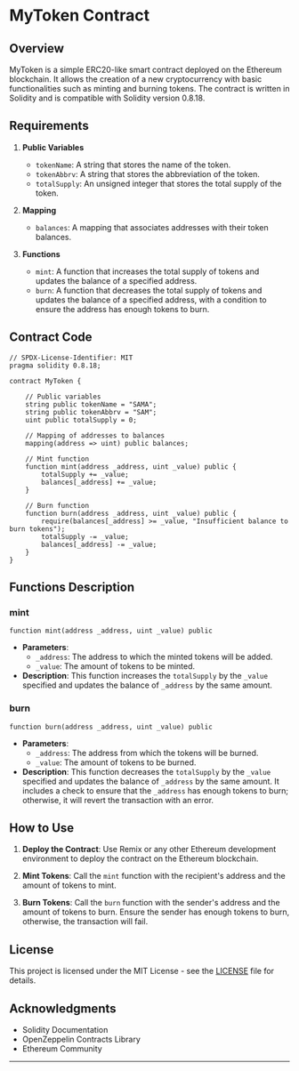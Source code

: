 # MyToken Contract

## Overview

MyToken is a simple ERC20-like smart contract deployed on the Ethereum blockchain. It allows the creation of a new cryptocurrency with basic functionalities such as minting and burning tokens. The contract is written in Solidity and is compatible with Solidity version 0.8.18.

## Requirements

1. **Public Variables**
    - `tokenName`: A string that stores the name of the token.
    - `tokenAbbrv`: A string that stores the abbreviation of the token.
    - `totalSupply`: An unsigned integer that stores the total supply of the token.

2. **Mapping**
    - `balances`: A mapping that associates addresses with their token balances.

3. **Functions**
    - `mint`: A function that increases the total supply of tokens and updates the balance of a specified address.
    - `burn`: A function that decreases the total supply of tokens and updates the balance of a specified address, with a condition to ensure the address has enough tokens to burn.

## Contract Code

```solidity
// SPDX-License-Identifier: MIT
pragma solidity 0.8.18;

contract MyToken {

    // Public variables
    string public tokenName = "SAMA";
    string public tokenAbbrv = "SAM";
    uint public totalSupply = 0;

    // Mapping of addresses to balances
    mapping(address => uint) public balances;

    // Mint function
    function mint(address _address, uint _value) public {
        totalSupply += _value;
        balances[_address] += _value; 
    }

    // Burn function
    function burn(address _address, uint _value) public {
        require(balances[_address] >= _value, "Insufficient balance to burn tokens");
        totalSupply -= _value;
        balances[_address] -= _value; 
    }
}
```

## Functions Description

### mint

```solidity
function mint(address _address, uint _value) public
```

- **Parameters**:
  - `_address`: The address to which the minted tokens will be added.
  - `_value`: The amount of tokens to be minted.
- **Description**: This function increases the `totalSupply` by the `_value` specified and updates the balance of `_address` by the same amount.

### burn

```solidity
function burn(address _address, uint _value) public
```

- **Parameters**:
  - `_address`: The address from which the tokens will be burned.
  - `_value`: The amount of tokens to be burned.
- **Description**: This function decreases the `totalSupply` by the `_value` specified and updates the balance of `_address` by the same amount. It includes a check to ensure that the `_address` has enough tokens to burn; otherwise, it will revert the transaction with an error.

## How to Use

1. **Deploy the Contract**: Use Remix or any other Ethereum development environment to deploy the contract on the Ethereum blockchain.

2. **Mint Tokens**: Call the `mint` function with the recipient's address and the amount of tokens to mint.

3. **Burn Tokens**: Call the `burn` function with the sender's address and the amount of tokens to burn. Ensure the sender has enough tokens to burn, otherwise, the transaction will fail.

## License

This project is licensed under the MIT License - see the [LICENSE](LICENSE) file for details.

## Acknowledgments

- Solidity Documentation
- OpenZeppelin Contracts Library
- Ethereum Community

---

